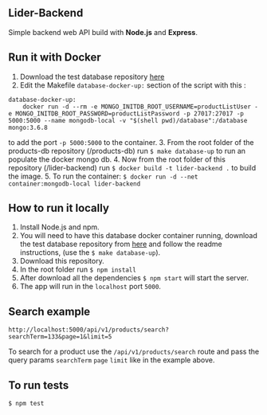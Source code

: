 ## Lider-Backend
Simple backend web API build with **Node.js** and **Express**.


## Run it with Docker
1. Download the test database repository [here](https://github.com/walmartdigital/products-db)
2. Edit the Makefile  `database-docker-up:` section of the script with this :
```
database-docker-up:
    docker run -d --rm -e MONGO_INITDB_ROOT_USERNAME=productListUser -e MONGO_INITDB_ROOT_PASSWORD=productListPassword -p 27017:27017 -p 5000:5000 --name mongodb-local -v "$(shell pwd)/database":/database mongo:3.6.8
```
to add the port `-p 5000:5000` to the container.
3. From the root folder of the products-db repository (/products-db) run `$ make database-up` to run an populate the docker mongo db.
4. Now from the root folder of this repository (/lider-backend)  run
`$ docker build -t lider-backend .` 
to build the image.
5. To run the container:
`$ docker run -d --net container:mongodb-local lider-backend`


## How to run it locally

 1. Install Node.js and npm.
 2. You will need to have this database docker container running, download the test database repository from [here](https://github.com/walmartdigital/products-db) and follow the readme instructions, (use the `$ make database-up`).
 3. Download this repository.
 4. In the root folder run `$ npm install`
 5. After download all the dependencies `$ npm start` will start the server.
 6. The app will run in the `localhost` port `5000`.


## Search example
    http://localhost:5000/api/v1/products/search?searchTerm=133&page=1&limit=5
To search for a product use the `/api/v1/products/search`  route and pass the query params `searchTerm` `page` `limit` like in the example above.


## To run tests

    $ npm test
    

